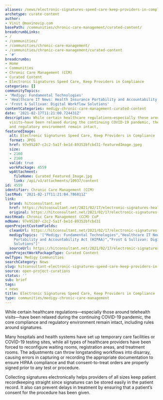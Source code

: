 ```yaml
---
aliases: /news/electronic-signatures-speed-care-keep-providers-in-compliance
archetype: curate-content
author:
- Vinit @maxinovip.com
basePath: /communities/chronic-care-management/curated-content/
breadcrumbLinks:
- /
- /communities/
- /communities/chronic-care-management/
- /communities/chronic-care-management/curated-content
- '#'
breadcrumbs:
- Home
- Communities
- Chronic Care Management (CCM)
- Curated Content
- Electronic Signatures Speed Care, Keep Providers in Compliance
categories: []
communityTopics:
- 'Medigy: Fundamental Technologies'
- 'Healthcare IT News: Health Insurance Portability and Accountability Act (HIPAA)'
- 'Frost & Sullivan: Digital Workflow Solutions'
contentCategories: medigy-chronic-care-management-curated-content
date: '2021-02-17T11:21:00.724431Z'
description: While certain healthcare regulations—especially those around telehealth
  visits—have been relaxed during the continuing COVID-19 pandemic, the core compliance
  and regulatory environment remain intact,
featuredImage:
  alt: Electronic Signatures Speed Care, Keep Providers in Compliance
  format: JPEG
  href: 97e95207-c2c2-5a1f-be1d-89352bfcbd31-featuredImage.jpeg
  size:
  - 2160
  - 2160
  valid: true
  workPackage: 4559
  wpAttachment:
    fileName: Curated_Featured_Image.jpg
    link: /api/v3/attachments/10937/content
id: 4559
identifier: Chronic Care Management (CCM)
lastMod: '2021-02-17T11:21:04.786811Z'
link:
  brand: hitconsultant.net
  href: https://hitconsultant.net/2021/02/17/electronic-signatures-healthcare-providers/#.YCz6umgzZdg
  original: https://hitconsultant.net/2021/02/17/electronic-signatures-healthcare-providers/#.YCz6umgzZdg
mastHead: Chronic Care Management (CCM) CoP
mdName: 97e95207-c2c2-5a1f-be1d-89352bfcbd31
openProjectCustomFields:
  cleanUrl: https://hitconsultant.net/2021/02/17/electronic-signatures-healthcare-providers/#.YCz6umgzZdg
  medigyTopics: '["Medigy: Fundamental Technologies","Healthcare IT News: Health Insurance
    Portability and Accountability Act (HIPAA)","Frost & Sullivan: Digital Workflow
    Solutions"]'
  sourceUrl: https://hitconsultant.net/2021/02/17/electronic-signatures-healthcare-providers/#.YCz6umgzZdg
openProjectWorkPackageType: Curated Content
owlType: Medigy Communities
searchCategory: News
slug: hitconsultant-electronic-signatures-speed-care-keep-providers-in-compliance
source: open-project-curations
status: ''
sub: brief
tags:
- news
title: Electronic Signatures Speed Care, Keep Providers in Compliance
type: communities/medigy-chronic-care-management
---
```


<p>While certain healthcare regulations—especially those around telehealth visits—have been relaxed during the continuing COVID-19 pandemic, the core compliance and regulatory environment remain intact, including rules around signatures.</p><p>Many hospitals and health systems have set up temporary care facilities or COVID-19 testing sites, while all types of healthcare providers have been forced to reconfigure waiting rooms, registration areas, and treatment rooms. The adjustments can throw longstanding workflows into disarray, causing errors in capturing or recording the appropriate documentation to ensure HIPAA compliance and that consent-to-treat orders are properly signed prior to any test or procedure.</p><p>Collecting signatures electronically helps providers of all sizes keep patient recordkeeping straight since signatures can be stored easily in the patient record. It also can prevent delays in treatment by ensuring that a patient’s consent for the procedure has been given.</p>
